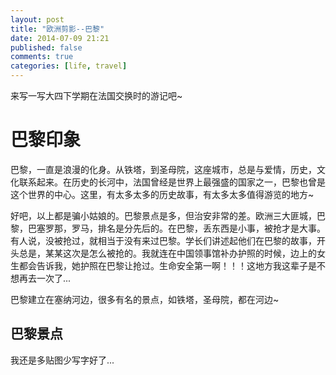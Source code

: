 ```yaml
---
layout: post
title: "欧洲剪影--巴黎"
date: 2014-07-09 21:21
published: false
comments: true
categories: [life, travel]
---
```


来写一写大四下学期在法国交换时的游记吧~

# 巴黎印象

巴黎，一直是浪漫的化身。从铁塔，到圣母院，这座城市，总是与爱情，历史，文化联系起来。在历史的长河中，法国曾经是世界上最强盛的国家之一，巴黎也曾是这个世界的中心。这里，有太多太多的历史故事，有太多太多值得游览的地方~

好吧，以上都是骗小姑娘的。巴黎景点是多，但治安非常的差。欧洲三大匪城，巴黎，巴塞罗那，罗马，排名是分先后的。在巴黎，丢东西是小事，被抢才是大事。有人说，没被抢过，就相当于没有来过巴黎。学长们讲述起他们在巴黎的故事，开头总是，某某这次是怎么被抢的。我就连在中国领事馆补办护照的时候，边上的女生都会告诉我，她护照在巴黎让抢过。生命安全第一啊！！！这地方我这辈子是不想再去一次了...

巴黎建立在塞纳河边，很多有名的景点，如铁塔，圣母院，都在河边~

## 巴黎景点

我还是多贴图少写字好了...


